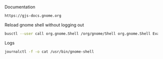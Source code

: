 Documentation

```bash
https://gjs-docs.gnome.org
```

Reload gnome shell without logging out

```bash
busctl --user call org.gnome.Shell /org/gnome/Shell org.gnome.Shell Eval s 'Meta.restart("Restarting…")'
```

Logs

```bash
journalctl -f -o cat /usr/bin/gnome-shell
```
